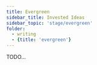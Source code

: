```yaml
---
title: Evergreen
sidebar_title: Invested Ideas
sidebar_topic: 'stage/evergreen'
folder:
  - writing
  - {title: 'evergreen'}
---
```


TODO...
